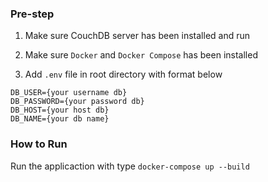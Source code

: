 ### Pre-step

1. Make sure CouchDB server has been installed and run

2. Make sure `Docker` and `Docker Compose` has been installed

3. Add `.env` file in root directory with format below
```
DB_USER={your username db}
DB_PASSWORD={your password db}
DB_HOST={your host db}
DB_NAME={your db name}
```

### How to Run

Run the applicaction with type `docker-compose up --build`
